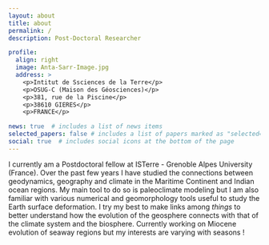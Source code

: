 ```yaml
---
layout: about
title: about
permalink: /
description: Post-Doctoral Researcher

profile:
  align: right
  image: Anta-Sarr-Image.jpg
  address: >
    <p>Intitut de Ssciences de la Terre</p>
    <p>OSUG-C (Maison des Géosciences)</p>
    <p>381, rue de la Piscine</p>
    <p>38610 GIERES</p>
    <p>FRANCE</p>

news: true  # includes a list of news items
selected_papers: false # includes a list of papers marked as "selected={true}"
social: true  # includes social icons at the bottom of the page
---
```


I currently am a Postdoctoral fellow at ISTerre - Grenoble Alpes University (France). Over the past few years I have studied the connections between geodynamics, geography and climate in the Maritime Continent and Indian ocean regions. My main tool to do so is paleoclimate modeling but I am also familiar with various numerical and geomorphology tools useful to study the Earth surface deformation. I try my best to make links among _things_ to better understand how the evolution of the geosphere connects with that of the climate system and the biosphere. Currently working on Miocene evolution of seaway regions but my interests are varying with seasons !     






